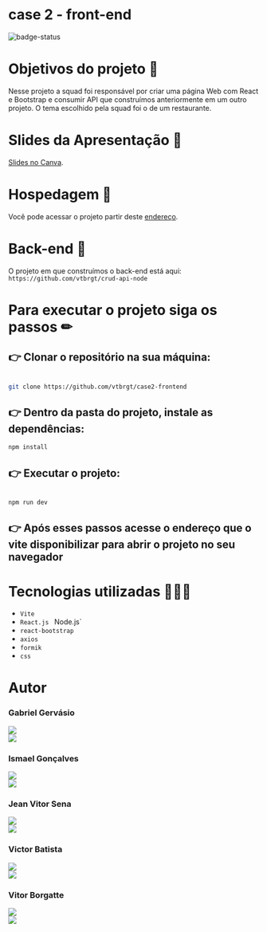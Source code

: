 # case 2 - front-end

![badge-status](https://img.shields.io/badge/status-FINALIZADO-green?style=for-the-badge)

# Objetivos do projeto 🎯

Nesse projeto a squad foi responsável por criar uma página Web com React e Bootstrap e consumir API que construímos anteriormente em um outro projeto. O tema escolhido pela squad foi o de um restaurante.

# Slides da Apresentação 🎪

[Slides no Canva](https://www.canva.com/design/DAFcjw-8vAk/p9XbBHWbhFSPJTw1DqMJVg/edit?utm_content=DAFcjw-8vAk&utm_campaign=designshare&utm_medium=link2&utm_source=sharebutton).

# Hospedagem 🏡

Você pode acessar o projeto partir deste [endereço](https://case2-frontend-rosy.vercel.app).

# Back-end 👾

O projeto em que construímos o back-end está aqui: `https://github.com/vtbrgt/crud-api-node`

# Para executar o projeto siga os passos ✏

## 👉 Clonar o repositório na sua máquina:

```sh

git clone https://github.com/vtbrgt/case2-frontend

```

## 👉 Dentro da pasta do projeto, instale as dependências:

```sh
npm install
```

## 👉 Executar o projeto:

```sh

npm run dev

```

## 👉 Após esses passos acesse o endereço que o vite disponibilizar para abrir o projeto no seu navegador

# Tecnologias utilizadas 👨🏻‍💻

- `Vite`
- `React.js`
` `Node.js`
- `react-bootstrap`
- `axios`
- `formik`
- `css`

# Autor

### Gabriel Gervásio

<a style="display: block;" href="https://github.com/GabrielGervasio" target="_blank">
<img src="https://img.shields.io/badge/GitHub-100000?style=for-the-badge&logo=github&logoColor=white">
</a>
<a href="https://www.linkedin.com/in/gabriel-gervasio-de-santana-6131b9217/" target="_blank">
<img src="https://img.shields.io/badge/LinkedIn-0077B5?style=for-the-badge&logo=linkedin&logoColor=white">
</a>

### Ismael Gonçalves

<a style="display: block;" href="https://github.com/Ismaelgoncalvesdasil" target="_blank">
<img src="https://img.shields.io/badge/GitHub-100000?style=for-the-badge&logo=github&logoColor=white">
</a>
<a href="https://www.linkedin.com/in/ismaelgonçalves/" target="_blank">
<img src="https://img.shields.io/badge/LinkedIn-0077B5?style=for-the-badge&logo=linkedin&logoColor=white">
</a>

### Jean Vitor Sena

<a style="display: block;" href="https://github.com/jeanvitor29" target="_blank">
<img src="https://img.shields.io/badge/GitHub-100000?style=for-the-badge&logo=github&logoColor=white">
</a>
<a href="https://www.linkedin.com/in/jean-vitor-sena-56693624b/" target="_blank">
<img src="https://img.shields.io/badge/LinkedIn-0077B5?style=for-the-badge&logo=linkedin&logoColor=white">
</a>

### Victor Batista

<a style="display: block;" href="https://github.com/VictorEdB" target="_blank">
<img src="https://img.shields.io/badge/GitHub-100000?style=for-the-badge&logo=github&logoColor=white">
</a>
<a href="https://www.linkedin.com/in/victor-batista-380428252/" target="_blank">
<img src="https://img.shields.io/badge/LinkedIn-0077B5?style=for-the-badge&logo=linkedin&logoColor=white">
</a>

### Vitor Borgatte

<a style="display: block;" href="https://www.github.com/vtbrgt" target="_blank">
<img src="https://img.shields.io/badge/GitHub-100000?style=for-the-badge&logo=github&logoColor=white">
</a>
<a href="https://www.linkedin.com/in/vitor-borgatte/" target="_blank">
<img src="https://img.shields.io/badge/LinkedIn-0077B5?style=for-the-badge&logo=linkedin&logoColor=white">
</a>
